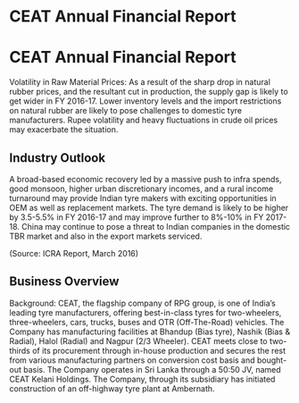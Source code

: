 # CEAT Annual Financial Report

# CEAT Annual Financial Report

Volatility in Raw Material Prices: As a result of the sharp drop in natural rubber prices, and the resultant cut in production, the supply gap is likely to get wider in FY 2016-17. Lower inventory levels and the import restrictions on natural rubber are likely to pose challenges to domestic tyre manufacturers. Rupee volatility and heavy fluctuations in crude oil prices may exacerbate the situation.

## Industry Outlook

A broad-based economic recovery led by a massive push to infra spends, good monsoon, higher urban discretionary incomes, and a rural income turnaround may provide Indian tyre makers with exciting opportunities in OEM as well as replacement markets. The tyre demand is likely to be higher by 3.5-5.5% in FY 2016-17 and may improve further to 8%-10% in FY 2017-18. China may continue to pose a threat to Indian companies in the domestic TBR market and also in the export markets serviced.

(Source: ICRA Report, March 2016)

## Business Overview

Background: CEAT, the flagship company of RPG group, is one of India’s leading tyre manufacturers, offering best-in-class tyres for two-wheelers, three-wheelers, cars, trucks, buses and OTR (Off-The-Road) vehicles. The Company has manufacturing facilities at Bhandup (Bias tyre), Nashik (Bias & Radial), Halol (Radial) and Nagpur (2/3 Wheeler). CEAT meets close to two-thirds of its procurement through in-house production and secures the rest from various manufacturing partners on conversion cost basis and bought-out basis. The Company operates in Sri Lanka through a 50:50 JV, named CEAT Kelani Holdings. The Company, through its subsidiary has initiated construction of an off-highway tyre plant at Ambernath.